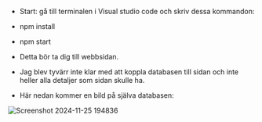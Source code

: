 - Start: gå till terminalen i Visual studio code och skriv dessa kommandon:
- npm install
- npm start
- Detta bör ta dig till webbsidan.

- Jag blev tyvärr inte klar med att koppla databasen till sidan och inte heller alla detaljer som sidan skulle ha.
- Här nedan kommer en bild på själva databasen:

![Screenshot 2024-11-25 194836](https://github.com/user-attachments/assets/5d80e22c-ba06-4570-b790-10d74acbd653)

